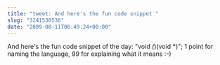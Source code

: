 ```yaml
---
title: "tweet: And here's the fun code snippet "
slug: "3241530536"
date: "2009-08-11T06:49:24+00:00"
---
```

And here's the fun code snippet of the day: "void *(*)(void *)";    1 point for naming the language, 99 for explaining what it means :-)